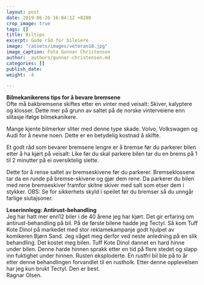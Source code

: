 ```yaml
---
layout: post
date: 2019-06-26 16:04:12 +0200
crop_image: true
tags: []
title: Biltips
excerpt: Gode råd for bileiere
image: "/assets/images/veteran18.jpg"
image_caption: Foto Gunnar Christensen
author: _authors/gunnar-christensen.md
categories: []
publish_date: 
weight: -4

---
```

**Bilmekanikerens tips for å bevare bremsene**  
Ofte må bakbremsene skiftes etter en vinter med veisalt: Skiver, kalyptere og klosser. Dette mer på grunn av saltet på de norske vinterveiene enn slitasje ifølge bilmekanikere.

Mange kjente bilmerker sliter med denne type skade. Volvo, Volkswagen og Audi for å nevne noen. Dette er en betydelig kostnad å skifte.

Et godt råd som bevarer bremsene lengre er å bremse før du parkerer bilen etter å ha kjørt på veisalt: Like før du skal parkere bilen tar du en brems på 1 til 2 minutter på ei oversiktelig slette.

Dette for å rense saltet av bremseskivene før du parkerer. Bremseklossene tar da en runde på bremse-skivene og gjør dem rene. Da parkerer du bilen med rene bremseskiver framfor skitne skiver med salt som etser dem i stykker. OBS: Se for sikkerhets skyld i speilet før du bremser så du unngår farlige siutajsoner.

**Leserinnlegg: Antirust-behandling**  
Jeg har hatt mer enn12 biler i de 40 årene jeg har kjørt. Det gir erfaring om antirust-behandling på bil. På de første bilene hadde jeg Tectyl. Så kom Tuff Kote Dinol på markedet med stor reklamekampanje godt hjulpet av komikeren Bjørn Sand. Jeg våget meg derfor ved neste anledning på en slik behandling. Det kostet meg bilen. Tuff Kote Dinol dannet en hard hinne under bilen. Denne harde hinnen sprakk etter en tid på flere stedet og slapp inn fuktighet under hinnen. Rusten eksploderte. En rustfri bil ble på to år etter denne behandlingen forvandlet til en rustholk. Etter denne opplevelsen har jeg kun brukt Tectyl. Den er best.  
Ragnar Olsen.